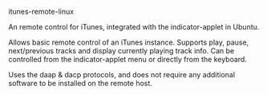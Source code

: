 itunes-remote-linux

An remote control for iTunes, integrated with the indicator-applet in Ubuntu.

Allows basic remote control of an iTunes instance. Supports play, pause, next/previous tracks and display currently playing track info. Can be controlled from the indicator-applet menu or directly from the keyboard.

Uses the daap & dacp protocols, and does not require any additional software to be installed on the remote host.
